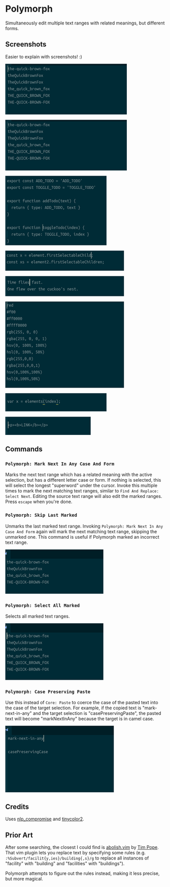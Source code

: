 # Polymorph

Simultaneously edit multiple text ranges with related meanings, but different forms.

## Screenshots
Easier to explain with screenshots! :)

![case1](https://github.com/halohalospecial/atom-polymorph/blob/master/images/case1.gif?raw=true)

![case2](https://github.com/halohalospecial/atom-polymorph/blob/master/images/case2.gif?raw=true)

![redux](https://github.com/halohalospecial/atom-polymorph/blob/master/images/redux.gif?raw=true)

![cardinality](https://github.com/halohalospecial/atom-polymorph/blob/master/images/cardinality.gif?raw=true)

![verb-form](https://github.com/halohalospecial/atom-polymorph/blob/master/images/verb-form.gif?raw=true)

![color](https://github.com/halohalospecial/atom-polymorph/blob/master/images/color.gif?raw=true)

![inverse](https://github.com/halohalospecial/atom-polymorph/blob/master/images/inverse.gif?raw=true)

![xml](https://github.com/halohalospecial/atom-polymorph/blob/master/images/xml.gif?raw=true)

## Commands

### `Polymorph: Mark Next In Any Case And Form`
Marks the next text range which has a related meaning with the active selection, but has a different letter case or form.  If nothing is selected, this will select the longest "superword" under the cursor.  Invoke this multiple times to mark the next matching text ranges, similar to `Find And Replace: Select Next`.  Editing the source text range will also edit the marked ranges.  Press `escape` when you're done.

### `Polymorph: Skip Last Marked`
Unmarks the last marked text range.  Invoking `Polymorph: Mark Next In Any Case And Form` again will mark the next matching text range, skipping the unmarked one.  This command is useful if Polymorph marked an incorrect text range.

![skip](https://github.com/halohalospecial/atom-polymorph/blob/master/images/skip.gif?raw=true)

### `Polymorph: Select All Marked`
Selects all marked text ranges.

![select-marked](https://github.com/halohalospecial/atom-polymorph/blob/master/images/select-marked.gif?raw=true)

### `Polymorph: Case Preserving Paste`
Use this instead of `Core: Paste` to coerce the case of the pasted text into the case of the target selection.  For example, if the copied text is "mark-next-in-any" and the target selection is "casePreservingPaste", the pasted text will become "markNextInAny" because the target is in camel case.

![paste](https://github.com/halohalospecial/atom-polymorph/blob/master/images/paste.gif?raw=true)

## Credits

Uses [nlp_compromise](https://www.npmjs.com/package/nlp_compromise) and [tinycolor2](https://www.npmjs.com/package/tinycolor2).

## Prior Art
After some searching, the closest I could find is [abolish.vim](http://www.vim.org/scripts/script.php?script_id=1545) by [Tim Pope](http://tpo.pe/).  That vim plugin lets you replace text by specifying some rules (e.g. `:%Subvert/facilit{y,ies}/building{,s}/g` to replace all instances of "facility" with "building" and "facilities" with "buildings").  

Polymorph attempts to figure out the rules instead, making it less precise, but more magical.
